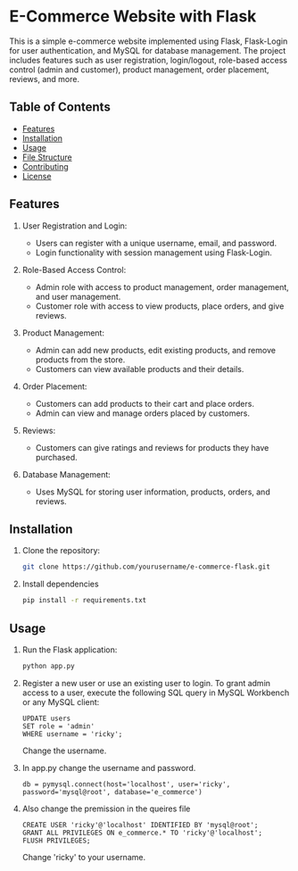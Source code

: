 # E-Commerce Website with Flask

This is a simple e-commerce website implemented using Flask, Flask-Login for user authentication, and MySQL for database management. The project includes features such as user registration, login/logout, role-based access control (admin and customer), product management, order placement, reviews, and more.

## Table of Contents

- [Features](#features)
- [Installation](#installation)
- [Usage](#usage)
- [File Structure](#file-structure)
- [Contributing](#contributing)
- [License](#license)

## Features

1. User Registration and Login:
   - Users can register with a unique username, email, and password.
   - Login functionality with session management using Flask-Login.

2. Role-Based Access Control:
   - Admin role with access to product management, order management, and user management.
   - Customer role with access to view products, place orders, and give reviews.

3. Product Management:
   - Admin can add new products, edit existing products, and remove products from the store.
   - Customers can view available products and their details.

4. Order Placement:
   - Customers can add products to their cart and place orders.
   - Admin can view and manage orders placed by customers.

5. Reviews:
   - Customers can give ratings and reviews for products they have purchased.

6. Database Management:
   - Uses MySQL for storing user information, products, orders, and reviews.

## Installation

1. Clone the repository:
   ```bash
   git clone https://github.com/yourusername/e-commerce-flask.git
2. Install dependencies
   ```bash
   pip install -r requirements.txt

## Usage

1. Run the Flask application:
   ```bash
   python app.py
2. Register a new user or use an existing user to login.
     To grant admin access to a user, execute the following SQL query in MySQL Workbench or any MySQL client:
     ```
     UPDATE users
    SET role = 'admin' 
    WHERE username = 'ricky';
    ```
    Change the username.

3. In app.py change the username and password.
   ```
   db = pymysql.connect(host='localhost', user='ricky', password='mysql@root', database='e_commerce')
4. Also change the premission in the queires file
     ```
     CREATE USER 'ricky'@'localhost' IDENTIFIED BY 'mysql@root';
    GRANT ALL PRIVILEGES ON e_commerce.* TO 'ricky'@'localhost';
    FLUSH PRIVILEGES;
     ```
     Change 'ricky' to your username.
   
